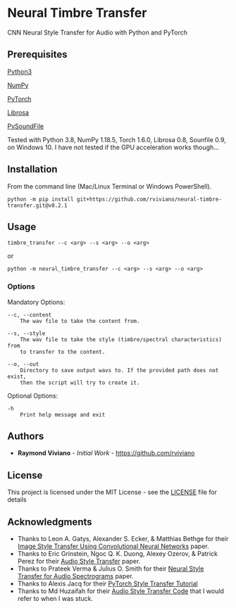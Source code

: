 # Neural Timbre Transfer
 CNN Neural Style Transfer for Audio with Python and PyTorch

## Prerequisites 
 [Python3](https://www.python.org/)

 [NumPy](https://numpy.org/)

 [PyTorch](https://pytorch.org/)
 
 [Librosa](https://librosa.org/doc/latest/index.html#)

 [PySoundFile](https://pysoundfile.readthedocs.io/)

 Tested with Python 3.8, NumPy 1.18.5, Torch 1.6.0, Librosa 0.8, Sounfile 0.9, on Windows 10.
 I have not tested if the GPU acceleration works though...

## Installation 
 From the command line (Mac/Linux Terminal or Windows PowerShell).
 
 ```
 python -m pip install git+https://github.com/rviviano/neural-timbre-transfer.git@v0.2.1
 ```
 
## Usage
 ```
 timbre_transfer --c <arg> --s <arg> --o <arg>
 ```
 or
 ```
 python -m neural_timbre_transfer --c <arg> --s <arg> --o <arg>
 ```

### Options

 Mandatory Options:

    --c, --content  
        The wav file to take the content from.
    
    --s, --style    
        The wav file to take the style (timbre/spectral characteristics) from 
        to transfer to the content.

    --o, --out
        Directory to save output wavs to. If the provided path does not exist, 
        then the script will try to create it.

 Optional Options:

    -h             
        Print help message and exit


## Authors
 * **Raymond Viviano** - *Initial Work* - https://github.com/rviviano

## License
 This project is licensed under the MIT License - see the [LICENSE](https://github.com/rviviano/mudpie-sample-generator/blob/master/LICENSE) file for details

## Acknowledgments
 * Thanks to Leon A. Gatys, Alexander S. Ecker, & Matthias Bethge for their [Image Style Transfer Using Convolutional Neural Networks](https://www.cv-foundation.org/openaccess/content_cvpr_2016/papers/Gatys_Image_Style_Transfer_CVPR_2016_paper.pdf) paper.
 * Thanks to Eric Grinstein, Ngoc Q. K. Duong, Alexey Ozerov, & Patrick Perez for their [Audio Style Transfer](https://arxiv.org/pdf/1710.11385.pdf) paper.
 * Thanks to Prateek Verma & Julius O. Smith for their [Neural Style Transfer for Audio Spectrograms](https://arxiv.org/pdf/1801.01589.pdf) paper.
 * Thanks to Alexis Jacq for their [PyTorch Style Transfer Tutorial](https://pytorch.org/tutorials/advanced/neural_style_tutorial.html)
 * Thanks to Md Huzaifah for their [Audio Style Transfer Code](https://github.com/muhdhuz/Audio_NeuralStyle/blob/master/neural_style_audio.ipynb) that I would refer to when I was stuck.
